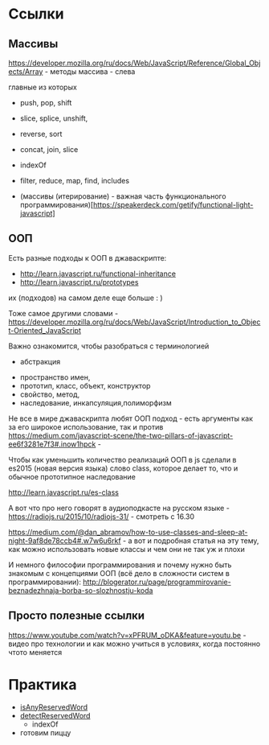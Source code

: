 # Ссылки
## Массивы

https://developer.mozilla.org/ru/docs/Web/JavaScript/Reference/Global_Objects/Array - методы массива - слева

главные из которых
* push, pop, shift
* slice, splice, unshift,
* reverse, sort
* concat, join, slice
* indexOf
* filter, reduce, map, find, includes

* (массивы (итерирование) - важная часть функционального программирования)[https://speakerdeck.com/getify/functional-light-javascript]

## ООП
Есть разные подходы к ООП в джаваскрипте: 
* http://learn.javascript.ru/functional-inheritance
* http://learn.javascript.ru/prototypes

их (подходов) на самом деле еще больше : )

Тоже самое другими словами - https://developer.mozilla.org/ru/docs/Web/JavaScript/Introduction_to_Object-Oriented_JavaScript

Важно ознакомится, чтобы разобраться с терминологией 
- абстракция 
* пространство имен, 
* прототип, класс, объект, конструктор
* свойство, метод, 
* наследование, инкапсуляция,полиморфизм

Не все в мире джаваскрипта любят ООП подход - есть аргументы как за его широкое использование, так и против
https://medium.com/javascript-scene/the-two-pillars-of-javascript-ee6f3281e7f3#.inow1hpck - 

Чтобы как уменьшить количество реализаций ООП в js сделали в es2015 (новая версия языка) слово class, которое делает то, что и обычное прототипное наследование

http://learn.javascript.ru/es-class

А вот что про него говорят в аудиоподкасте на русском языке - https://radiojs.ru/2015/10/radiojs-31/ - смотреть с 16.30

https://medium.com/@dan_abramov/how-to-use-classes-and-sleep-at-night-9af8de78ccb4#.w7w6u6rkf - а вот и подробная статья на эту тему, как можно использовать новые классы и чем они не так уж и плохи

И немного философии программирования и почему нужно быть знакомым с концепциями ООП (всё дело в сложности систем в программировании):
http://blogerator.ru/page/programmirovanie-beznadezhnaja-borba-so-slozhnostju-koda

## Просто полезные ссылки
https://www.youtube.com/watch?v=xPFRUM_oDKA&feature=youtu.be - видео про технологии и как можно учиться в условиях, когда постоянно чтото меняется

# Практика
* [isAnyReservedWord](https://jsfiddle.net/dzianis_sheka/kq5ndhq6/)
* [detectReservedWord](https://jsfiddle.net/dzianis_sheka/n4j95to4/)
  * indexOf
* готовим пиццу

